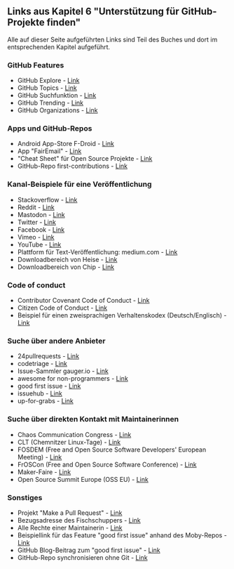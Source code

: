 ---
---
## Links aus Kapitel 6 "Unterstützung für GitHub-Projekte finden"

Alle auf dieser Seite aufgeführten Links sind Teil des Buches und dort im entsprechenden Kapitel aufgeführt.

### GitHub Features
* GitHub Explore - [Link](https://github.com/github/explore)
* GitHub Topics - [Link](https://github.com/topics)
* GitHub Suchfunktion - [Link](https://github.com/search)
* GitHub Trending - [Link](https://github.com/trending)
* GitHub Organizations - [Link](https://help.github.com/en/github/setting-up-and-managing-organizations-and-teams/about-organizations)

### Apps und GitHub-Repos
* Android App-Store F-Droid - [Link](https://f-droid.org/)
* App "FairEmail" - [Link](https://email.faircode.eu/)
* "Cheat Sheet" für Open Source Projekte - [Link](https://github.com/zenika-open-source/promote-open-source-project)
* GitHub-Repo first-contributions - [Link](https://github.com/firstcontributions/first-contributions)

### Kanal-Beispiele für eine Veröffentlichung
* Stackoverflow - [Link](https://stackoverflow.com/)
* Reddit - [Link](https://www.reddit.com/)
* Mastodon - [Link](https://joinmastodon.org/)
* Twitter - [Link](https://twitter.com/)
* Facebook - [Link](https://www.facebook.com/)
* Vimeo - [Link](https://vimeo.com/de/)
* YouTube - [Link](https://youtube.de/)
* Plattform für Text-Veröffentlichung: medium.com - [Link](https://medium.com)
* Downloadbereich von Heise - [Link](https://www.heise.de/download/)
* Downloadbereich von Chip - [Link](https://www.chip.de/download/)

### Code of conduct
* Contributor Covenant Code of Conduct - [Link](https://www.contributor-covenant.org/)
* Citizen Code of Conduct - [Link](http://citizencodeofconduct.org/)
* Beispiel für einen zweisprachigen Verhaltenskodex (Deutsch/Englisch) - [Link](https://github.com/zauberware/code-of-conduct)

### Suche über andere Anbieter
* 24pullrequests - [Link](https://24pullrequests.com/)
* codetriage - [Link](https://www.codetriage.com/)
* Issue-Sammler gauger.io - [Link](https://gauger.io/contrib/)
* awesome for non-programmers - [Link](https://github.com/szabgab/awesome-for-non-programmers)
* good first issue - [Link](https://goodfirstissue.dev/)
* issuehub - [Link](http://issuehub.io/)
* up-for-grabs - [Link](https://up-for-grabs.net/)

### Suche über direkten Kontakt mit Maintainerinnen
* Chaos Communication Congress - [Link](https://events.ccc.de)
* CLT (Chemnitzer Linux-Tage) - [Link](https://chemnitzer.linux-tage.de)
* FOSDEM (Free and Open Source Software Developers' European Meeting) - [Link](https://fosdem.org)
* FrOSCon (Free and Open Source Software Conference) - [Link](https://www.froscon.de)
* Maker-Faire - [Link](https://maker-faire.de/)
* Open Source Summit Europe (OSS EU) - [Link](https://events.linuxfoundation.org/open-source-summit-europe/)

### Sonstiges
* Projekt "Make a Pull Request" - [Link](http://makeapullrequest.com/)
* Bezugsadresse des Fischschuppers - [Link](https://edelstahlregale.jimdofree.com/shop/fischschupper/)
* Alle Rechte einer Maintainerin - [Link](https://help.github.com/en/github/setting-up-and-managing-your-github-user-account/permission-levels-for-a-user-account-repository#collaborator-access-on-a-repository-owned-by-a-user-account)
* Beispiellink für das Feature "good first issue" anhand des Moby-Repos - [Link](https://github.com/moby/moby/contribute)
* GitHub Blog-Beitrag zum "good first issue" - [Link](https://github.blog/2020-01-22-how-we-built-good-first-issues)
* GitHub-Repo synchronisieren ohne Git - [Link](https://stackoverflow.com/questions/7244321/how-do-i-update-a-github-forked-repository)

